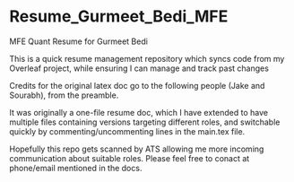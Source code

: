 # Resume_Gurmeet_Bedi_MFE
MFE Quant Resume for Gurmeet Bedi

This is a quick resume management repository which syncs code from my Overleaf project, while ensuring I can manage and track past changes

Credits for the original latex doc go to the following people (Jake and Sourabh), from the preamble.

It was originally a one-file resume doc, which I have extended to have multiple files containing versions targeting different roles, and switchable quickly by commenting/uncommenting lines in the main.tex file.

Hopefully this repo gets scanned by ATS allowing me more incoming communication about suitable roles. Please feel free to conact at phone/email mentioned in the docs.
